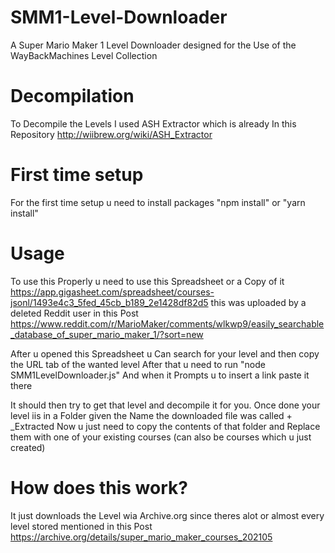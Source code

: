 # SMM1-Level-Downloader
A Super Mario Maker 1 Level Downloader designed for the Use of the WayBackMachines Level Collection

# Decompilation
To Decompile the Levels I used ASH Extractor which is already In this Repository
http://wiibrew.org/wiki/ASH_Extractor

# First time setup
For the first time setup u need to install packages
"npm install" or "yarn install"

# Usage
To use this Properly u need to use this Spreadsheet or a Copy of it
https://app.gigasheet.com/spreadsheet/courses-jsonl/1493e4c3_5fed_45cb_b189_2e1428df82d5
this was uploaded by a deleted Reddit user in this Post
https://www.reddit.com/r/MarioMaker/comments/wlkwp9/easily_searchable_database_of_super_mario_maker_1/?sort=new

After u opened this Spreadsheet u Can search for your level and then copy the URL tab of the wanted level
After that u need to run "node SMM1LevelDownloader.js"
And when it Prompts u to insert a link paste it there

It should then try to get that level and decompile it for you.
Once done your level iis in a Folder given the Name the downloaded file was called + _Extracted
Now u just need to copy the contents of that folder and Replace them with one of your existing courses (can also be courses which u just created)

# How does this work?
It just downloads the Level wia Archive.org since theres alot or almost every level stored mentioned in this Post
https://archive.org/details/super_mario_maker_courses_202105
